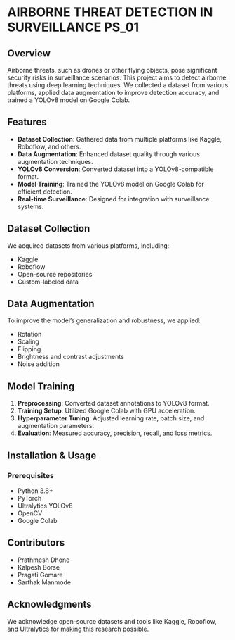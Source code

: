 # AIRBORNE THREAT DETECTION IN SURVEILLANCE PS_01

## Overview
Airborne threats, such as drones or other flying objects, pose significant security risks in surveillance scenarios. This project aims to detect airborne threats using deep learning techniques. We collected a dataset from various platforms, applied data augmentation to improve detection accuracy, and trained a YOLOv8 model on Google Colab.

## Features
- **Dataset Collection**: Gathered data from multiple platforms like Kaggle, Roboflow, and others.
- **Data Augmentation**: Enhanced dataset quality through various augmentation techniques.
- **YOLOv8 Conversion**: Converted dataset into a YOLOv8-compatible format.
- **Model Training**: Trained the YOLOv8 model on Google Colab for efficient detection.
- **Real-time Surveillance**: Designed for integration with surveillance systems.

## Dataset Collection
We acquired datasets from various platforms, including:
- Kaggle
- Roboflow
- Open-source repositories
- Custom-labeled data

## Data Augmentation
To improve the model’s generalization and robustness, we applied:
- Rotation
- Scaling
- Flipping
- Brightness and contrast adjustments
- Noise addition

## Model Training
1. **Preprocessing**: Converted dataset annotations to YOLOv8 format.
2. **Training Setup**: Utilized Google Colab with GPU acceleration.
3. **Hyperparameter Tuning**: Adjusted learning rate, batch size, and augmentation parameters.
4. **Evaluation**: Measured accuracy, precision, recall, and loss metrics.

## Installation & Usage
### Prerequisites
- Python 3.8+
- PyTorch
- Ultralytics YOLOv8
- OpenCV
- Google Colab

## Contributors
- Prathmesh Dhone 
- Kalpesh Borse
- Pragati Gomare
- Sarthak Manmode

## Acknowledgments
We acknowledge open-source datasets and tools like Kaggle, Roboflow, and Ultralytics for making this research possible.
